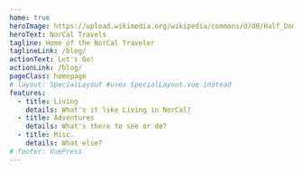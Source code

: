 ```yaml
---
home: true
heroImage: https://upload.wikimedia.org/wikipedia/commons/d/d6/Half_Dome_from_Glacier_Point%2C_Yosemite_NP_-_Diliff.jpg
heroText: NorCal Travels
tagline: Home of the NorCal Traveler
taglineLink: /blog/
actionText: Let's Go!
actionLink: /blog/
pageClass: homepage
# layout: SpecialLayout #uses SpecialLayout.vue instead
features:
  - title: Living
    details: What's it like Living in NorCal?
  - title: Adventures
    details: What's there to see or do?
  - title: Misc.
    details: What else?
# footer: VuePress 
---
```


<!-- <Home/> -->